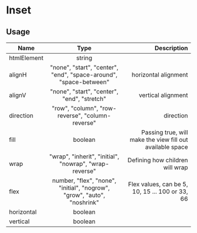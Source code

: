 <!-- 
This is an auto-generated markdown. 
You can change it in "/Users/daniel/Dev/allthings/elements/src/Inset/Inset.tsx" and run build:docs to update this file.
-->
# Inset

## Usage
| Name        | Type           | Description  |
| ----------- |:--------------:| ------------:|
|htmlElement|string|
|alignH|"none", "start", "center", "end", "space-around", "space-between"|horizontal alignment
|alignV|"none", "start", "center", "end", "stretch"|vertical alignment
|direction|"row", "column", "row-reverse", "column-reverse"|direction
|fill|boolean|Passing true, will make the view fill out available space
|wrap|"wrap", "inherit", "initial", "nowrap", "wrap-reverse"|Defining how children will wrap
|flex|number, "flex", "none", "initial", "nogrow", "grow", "auto", "noshrink"|Flex values, can be 5, 10, 15 ... 100 or 33, 66
|horizontal|boolean|
|vertical|boolean|
